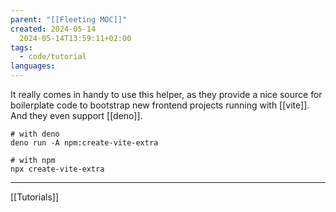 ```yaml
---
parent: "[[Fleeting MOC]]"
created: 2024-05-14
  2024-05-14T13:59:11+02:00
tags:
  - code/tutorial
languages:
---
```


It really comes in handy to use this helper, as they provide a nice source for boilerplate code to bootstrap new frontend projects running with [[vite]]. And they even support [[deno]].

```shell
# with deno
deno run -A npm:create-vite-extra

# with npm
npx create-vite-extra
```

---

[[Tutorials]]
